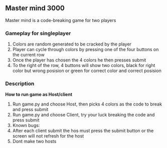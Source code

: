 
## Master mind 3000
Master mind is a code-breaking game for two players

### Gameplay for singleplayer
1. Colors are random generated to be cracked by the player
2. Player can cycle through colors by pressing one of the four buttons on the current row
3. Once the player has chosen the 4 colors he then presses submit
4. To the right of the row, 4 buttons will show two colors, black for right color but wrong posision or green for correct color and correct posision

### Description

**How to run game as Host/client**  
 
1. Run game.py and choose Host, then picks 4 colors as the code to break and press submit
2. Run game.py and choose Client, try your luck breaking the code and press submit
3. Known bugs: 
4. After each client submit the hos must press the submit button or the screen will not refresh for the host
5. Dont make two hosts
